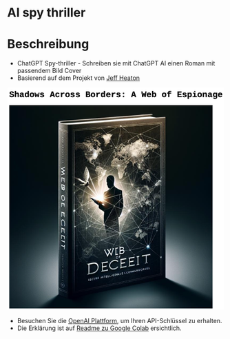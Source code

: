 # AI spy thriller

# Beschreibung
- ChatGPT Spy-thriller - Schreiben sie mit ChatGPT AI einen Roman mit passendem Bild Cover
- Basierend auf dem Projekt von [Jeff Heaton](https://github.com/jeffheaton/app_generative_ai)

![Spy-Thriller](/spy-thriller.png?raw=true "Spy-Thriller")

- Besuchen Sie die [OpenAI Plattform](https://platform.openai.com/settings/organization/billing/overview), um Ihren API-Schlüssel zu erhalten.
- Die Erklärung ist auf [Readme zu Google Colab](https://github.com/peterruler/chatgpt-finetune) ersichtlich.
